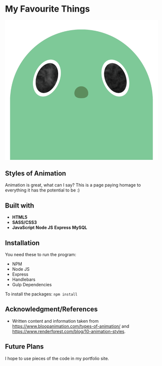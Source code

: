 # My Favourite Things

![Portfolio Logo](/public/images/monster.gif)

## Styles of Animation


Animation is great, what can I say? This is a page paying homage to everything it has the potential to be :)


## Built with
* **HTML5**
* **SASS/CSS3**
* **JavaScript**
**Node JS**
**Express**
**MySQL**


## Installation

You need these to run the program:

* NPM
* Node JS
* Express
* Handlebars
* Gulp Dependencies

To install the packages: `npm install`

## Acknowledgment/References

* Written content and information taken from https://www.bloopanimation.com/types-of-animation/ and https://www.renderforest.com/blog/10-animation-styles.

## Future Plans

I hope to use pieces of the code in my portfolio site.
